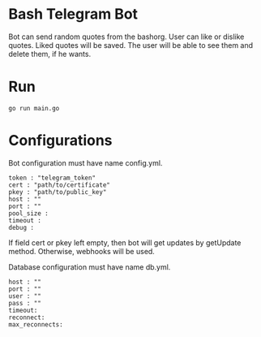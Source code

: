 Bash Telegram Bot
=================

Bot can send random quotes from the bashorg. User can like or dislike quotes. Liked quotes will be saved. The user will be able to see them and delete them, if he wants.

# Run
    go run main.go

# Configurations
Bot configuration must have name config.yml.

    
    token : "telegram_token"
    cert : "path/to/certificate"
    pkey : "path/to/public_key"
    host : ""
    port : ""
    pool_size :
    timeout : 
    debug : 
      
If field cert or pkey left empty, then bot will get updates by getUpdate method. Otherwise, webhooks will be used.
      
Database configuration must have name db.yml.

    host : ""
    port : ""
    user : ""
    pass : ""
    timeout:       
    reconnect:     
    max_reconnects: 
